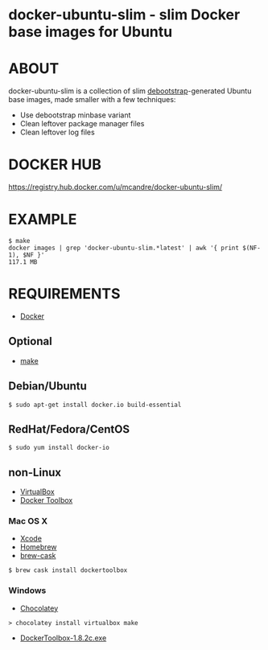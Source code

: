# docker-ubuntu-slim - slim Docker base images for Ubuntu

# ABOUT

docker-ubuntu-slim is a collection of slim [debootstrap](https://wiki.debian.org/Debootstrap)-generated Ubuntu base images, made smaller with a few techniques:

* Use debootstrap minbase variant
* Clean leftover package manager files
* Clean leftover log files

# DOCKER HUB

https://registry.hub.docker.com/u/mcandre/docker-ubuntu-slim/

# EXAMPLE

```
$ make
docker images | grep 'docker-ubuntu-slim.*latest' | awk '{ print $(NF-1), $NF }'
117.1 MB
```

# REQUIREMENTS

* [Docker](https://www.docker.com/)

## Optional

* [make](http://www.gnu.org/software/make/)

## Debian/Ubuntu

```
$ sudo apt-get install docker.io build-essential
```

## RedHat/Fedora/CentOS

```
$ sudo yum install docker-io
```

## non-Linux

* [VirtualBox](https://www.virtualbox.org/)
* [Docker Toolbox](https://www.docker.com/toolbox)

### Mac OS X

* [Xcode](http://itunes.apple.com/us/app/xcode/id497799835?ls=1&mt=12)
* [Homebrew](http://brew.sh/)
* [brew-cask](http://caskroom.io/)

```
$ brew cask install dockertoolbox
```

### Windows

* [Chocolatey](https://chocolatey.org/)

```
> chocolatey install virtualbox make
```

* [DockerToolbox-1.8.2c.exe](https://github.com/docker/toolbox/releases/download/v1.8.2c/DockerToolbox-1.8.2c.exe)

